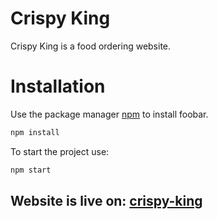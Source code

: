 # Crispy King

Crispy King is a food ordering website.

# Installation

Use the package manager [npm](https://www.npmjs.com/package/install) to install foobar.

```bash
npm install
```

To start the project use:
```bash
npm start
```

## Website is live on: [crispy-king](https://crsipy-king-tiq8.onrender.com/)
